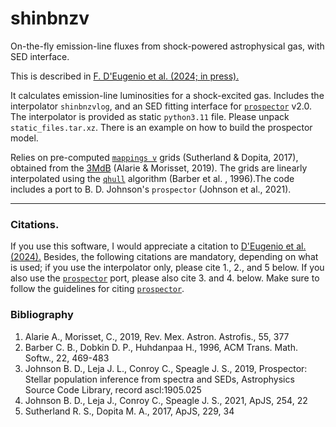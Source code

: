 # shinbnzv
On-the-fly emission-line fluxes from shock-powered astrophysical gas, with SED interface.


This is described in [F. D'Eugenio et al. (2024; in press).](https://ui.adsabs.harvard.edu/abs/2024arXiv240803982D/abstract)

It calculates emission-line luminosities for a shock-excited gas. Includes the interpolator `shinbnzvlog`, and an SED fitting interface for [`prospector`](https://github.com/bd-j/prospector) v2.0.
The interpolator is provided as static `python3.11` file. Please unpack `static_files.tar.xz`.
There is an example on how to build the prospector model.

Relies on pre-computed [`mappings v`](https://mappings.readthedocs.io/en/latest/#) grids (Sutherland & Dopita, 2017), obtained from the [3MdB](http://3mdb.astro.unam.mx:3686/) (Alarie & Morisset, 2019). The grids are linearly interpolated using the [`qhull`](https://www.math.cmu.edu/users/gleiva/) algorithm (Barber et al. , 1996).The code includes a port to B. D. Johnson's `prospector` (Johnson et al., 2021).

--------------
### Citations.
If you use this software, I would appreciate a citation to [D'Eugenio et al. (2024).](https://ui.adsabs.harvard.edu/abs/2024arXiv240803982D/abstract) Besides, the following citations are mandatory, depending on what is used; if you use the interpolator only, please cite 1., 2., and 5 below. If you also use the [`prospector`](https://github.com/bd-j/prospector) port, please also cite 3. and 4. below. Make sure to follow the guidelines for citing [`prospector`](https://github.com/bd-j/prospector).

### Bibliography
1. Alarie A., Morisset, C., 2019, Rev. Mex. Astron. Astrofis., 55, 377
2. Barber C. B., Dobkin D. P., Huhdanpaa H., 1996, ACM Trans. Math. Softw., 22, 469-483
3. Johnson B. D., Leja J. L., Conroy C., Speagle J. S., 2019, Prospector: Stellar population inference from spectra and SEDs, Astrophysics Source Code Library, record ascl:1905.025
4. Johnson B. D., Leja J., Conroy C., Speagle J. S., 2021, ApJS, 254, 22
5. Sutherland R. S., Dopita M. A., 2017, ApJS, 229, 34
